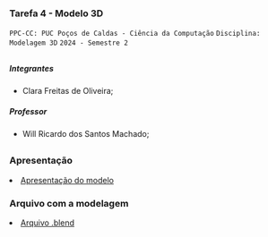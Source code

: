 <h3> Tarefa 4 - Modelo 3D </h3>

`PPC-CC: PUC Poços de Caldas - Ciência da Computação`
`Disciplina: Modelagem 3D`
`2024 - Semestre 2`

 ##
 
<h5> Integrantes </h5>

- Clara Freitas de Oliveira;

<h5> Professor </h5>

- Will Ricardo dos Santos Machado;

 ##

<h3> Apresentação </h3>

<li><a href="presentation/apresentação.md"> Apresentação do modelo </a></li>

<h3> Arquivo com a modelagem </h3>

<li><a href="src/modelagem.md"> Arquivo .blend </a></li>
